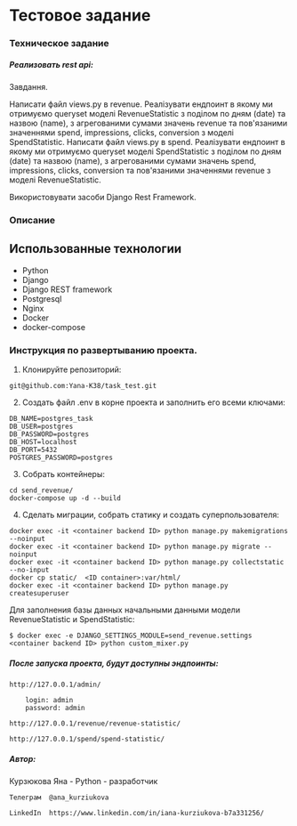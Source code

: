 # Тестовое задание
### Техническое задание

##### Реализовать rest api:

Завдання.

Написати файл views.py в revenue. Реалізувати ендпоинт в якому ми отримуємо queryset моделі RevenueStatistic з поділом по дням (date) та назвою (name), з агрегованими сумами значень revenue та пов'язаними значеннями spend, impressions, clicks, conversion з моделі SpendStatistic.
Написати файл views.py в spend. Реалізувати ендпоинт в якому ми отримуємо queryset моделі SpendStatistic з поділом по дням (date) та назвою (name), з агрегованими сумами значень spend, impressions, clicks, conversion та пов'язаними значеннями revenue з моделі RevenueStatistic.

Використовувати засоби Django Rest Framework.


### Описание 
## Использованные технологии

- Python
- Django
- Django REST framework
- Postgresql
- Nginx
- Docker
- docker-compose

### Инструкция по развертыванию проекта.

1. Клонируйте репозиторий:
```
git@github.com:Yana-K38/task_test.git
```
2. Создать файл .env в корне проекта и заполнить его всеми ключами:
```
DB_NAME=postgres_task
DB_USER=postgres
DB_PASSWORD=postgres
DB_HOST=localhost
DB_PORT=5432
POSTGRES_PASSWORD=postgres
```
3. Собрать контейнеры:
```
cd send_revenue/
docker-compose up -d --build
```
4. Сделать миграции, собрать статику и создать суперпользователя:
```
docker exec -it <container backend ID> python manage.py makemigrations --noinput
docker exec -it <container backend ID> python manage.py migrate --noinput
docker exec -it <container backend ID> python manage.py collectstatic --no-input
docker cp static/  <ID container>:var/html/    
docker exec -it <container backend ID> python manage.py createsuperuser
```
Для заполнения базы данных начальными данными модели RevenueStatistic и SpendStatistic:
```
$ docker exec -e DJANGO_SETTINGS_MODULE=send_revenue.settings <container backend ID> python custom_mixer.py
```
##### После запуска проекта,  будут доступны эндпоинты:
```http://127.0.0.1/admin/```
```
    login: admin
    password: admin
```
```http://127.0.0.1/revenue/revenue-statistic/```

```http://127.0.0.1/spend/spend-statistic/```
##### Автор:

Курзюкова Яна - Python - разработчик

```Телеграм  @ana_kurziukova```

```LinkedIn  https://www.linkedin.com/in/iana-kurziukova-b7a331256/ ```



